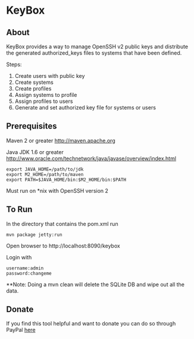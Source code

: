 KeyBox
======

About
-----
KeyBox provides a way to manage OpenSSH v2 public keys and distribute the generated authorized_keys files to systems that have been defined.

Steps:

1. Create users with public key
2. Create systems
3. Create profiles
4. Assign systems to profile
5. Assign profiles to users
6. Generate and set authorized key file for systems or users


Prerequisites
-------------
Maven 2 or greater
http://maven.apache.org

Java JDK 1.6 or greater
http://www.oracle.com/technetwork/java/javase/overview/index.html

  
    export JAVA_HOME=/path/to/jdk
    export M2_HOME=/path/to/maven
    export PATH=$JAVA_HOME/bin:$M2_HOME/bin:$PATH

Must run on *nix with OpenSSH version 2

To Run
------
In the directory that contains the pom.xml run

	mvn package jetty:run

Open browser to http://localhost:8090/keybox

Login with 

	username:admin 
	password:changeme

**Note: Doing a mvn clean will delete the SQLite DB and wipe out all the data.

Donate
------
If you find this tool helpful and want to donate you can do so through PayPal [here](https://www.paypal.com/cgi-bin/webscr?cmd=_s-xclick&hosted_button_id=54K7AB3NRBM76)

